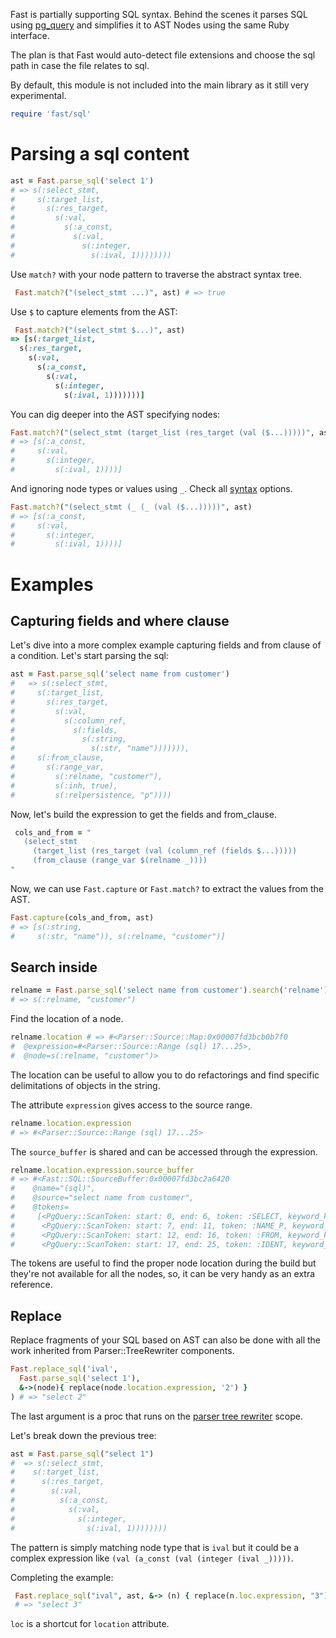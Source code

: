 Fast is partially supporting SQL syntax. Behind the scenes it parses SQL using
[pg_query](https://github.com/pganalyze/pg_query) and simplifies it to AST Nodes
using the same Ruby interface.

The plan is that Fast would auto-detect file extensions and choose the sql path
in case the file relates to sql.

By default, this module is not included into the main library as it still very
experimental.

```ruby
require 'fast/sql'
```

# Parsing a sql content

```ruby
ast = Fast.parse_sql('select 1')
# => s(:select_stmt,
#     s(:target_list,
#       s(:res_target,
#         s(:val,
#           s(:a_const,
#             s(:val,
#               s(:integer,
#                 s(:ival, 1))))))))
```

Use `match?` with your node pattern to traverse the abstract syntax tree.

```ruby
 Fast.match?("(select_stmt ...)", ast) # => true
```

Use `$` to capture elements from the AST:

```ruby
 Fast.match?("(select_stmt $...)", ast)
=> [s(:target_list,
  s(:res_target,
    s(:val,
      s(:a_const,
        s(:val,
          s(:integer,
            s(:ival, 1)))))))]

```

You can dig deeper into the AST specifying nodes:

```ruby
Fast.match?("(select_stmt (target_list (res_target (val ($...)))))", ast)
# => [s(:a_const,
#     s(:val,
#       s(:integer,
#         s(:ival, 1))))]
```

And ignoring node types or values using `_`. Check all [syntax](/syntax) options.

```ruby
Fast.match?("(select_stmt (_ (_ (val ($...)))))", ast)
# => [s(:a_const,
#     s(:val,
#       s(:integer,
#         s(:ival, 1))))]
```

# Examples

## Capturing fields and where clause

Let's dive into a more complex example capturing fields and from clause of a
condition. Let's start parsing the sql:

```ruby
ast = Fast.parse_sql('select name from customer')
#   => s(:select_stmt,
#     s(:target_list,
#       s(:res_target,
#         s(:val,
#           s(:column_ref,
#             s(:fields,
#               s(:string,
#                 s(:str, "name"))))))),
#     s(:from_clause,
#       s(:range_var,
#         s(:relname, "customer"),
#         s(:inh, true),
#         s(:relpersistence, "p"))))
```

Now, let's build the expression to get the fields and from_clause.

```ruby
 cols_and_from = "
   (select_stmt
     (target_list (res_target (val (column_ref (fields $...)))))
     (from_clause (range_var $(relname _))))
"
```

Now, we can use `Fast.capture` or `Fast.match?` to extract the values from the
AST.

```ruby
Fast.capture(cols_and_from, ast)
# => [s(:string,
#     s(:str, "name")), s(:relname, "customer")]
```

## Search inside

```ruby
relname = Fast.parse_sql('select name from customer').search('relname').first
# => s(:relname, "customer")
```

Find the location of a node.

```ruby
relname.location # => #<Parser::Source::Map:0x00007fd3bcb0b7f0
#  @expression=#<Parser::Source::Range (sql) 17...25>,
#  @node=s(:relname, "customer")>
```

The location can be useful to allow you to do refactorings and find specific
delimitations of objects in the string.

The attribute `expression` gives access to the source range.

```ruby
relname.location.expression
# => #<Parser::Source::Range (sql) 17...25>
```

The `source_buffer` is shared and can be accessed through the expression.

```ruby
relname.location.expression.source_buffer
# => #<Fast::SQL::SourceBuffer:0x00007fd3bc2a6420
#    @name="(sql)",
#    @source="select name from customer",
#    @tokens=
#     [<PgQuery::ScanToken: start: 0, end: 6, token: :SELECT, keyword_kind: :RESERVED_KEYWORD>,
#      <PgQuery::ScanToken: start: 7, end: 11, token: :NAME_P, keyword_kind: :UNRESERVED_KEYWORD>,
#      <PgQuery::ScanToken: start: 12, end: 16, token: :FROM, keyword_kind: :RESERVED_KEYWORD>,
#      <PgQuery::ScanToken: start: 17, end: 25, token: :IDENT, keyword_kind: :NO_KEYWORD>]>
```

The tokens are useful to find the proper node location during the build but
they're not available for all the nodes, so, it can be very handy as an extra
reference.

## Replace

Replace fragments of your SQL based on AST can also be done with all the work
inherited from Parser::TreeRewriter components.

```ruby
Fast.replace_sql('ival',
  Fast.parse_sql('select 1'),
  &->(node){ replace(node.location.expression, '2') }
) # => "select 2"
```

The last argument is a proc that runs on the [parser tree rewriter](https://www.rubydoc.info/gems/parser/Parser/TreeRewriter
) scope.

Let's break down the previous tree:

```ruby
ast = Fast.parse_sql("select 1")
#  => s(:select_stmt,
#    s(:target_list,
#      s(:res_target,
#        s(:val,
#          s(:a_const,
#            s(:val,
#              s(:integer,
#                s(:ival, 1))))))))
```

The pattern is simply matching node type that is `ival` but it could be a complex expression
like `(val (a_const (val (integer (ival _)))))`.

Completing the example:

```ruby
 Fast.replace_sql("ival", ast, &-> (n) { replace(n.loc.expression, "3") })
 # => "select 3"
```

`loc` is a shortcut for `location` attribute.

